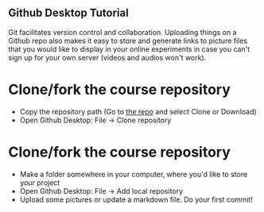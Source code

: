 ## Github Desktop Tutorial

Git facilitates version control and collaboration. Uploading things on a Github repo also makes it easy to store and generate links to picture files that you would like to display in your online experiments in case you can't sign up for your own server (videos and audios won't work).


# Clone/fork the course repository

* Copy the repository path (Go to [the repo](https://github.com/sunwooj/course-expsemprag) and select Clone or Download)
* Open Github Desktop: File &rarr; Clone repository


# Clone/fork the course repository

* Make a folder somewhere in your computer, where you'd like to store your project
* Open Github Desktop: File &rarr; Add local repository
* Upload some pictures or update a markdown file. Do your first commit!

